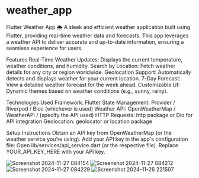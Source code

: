 # weather_app
Flutter Weather App 🌦️
A sleek and efficient weather application built using Flutter, providing real-time weather data and forecasts. This app leverages a weather API to deliver accurate and up-to-date information, ensuring a seamless experience for users.

Features
Real-Time Weather Updates: Displays the current temperature, weather conditions, and humidity.
Search by Location: Fetch weather details for any city or region worldwide.
Geolocation Support: Automatically detects and displays weather for your current location.
7-Day Forecast: View a detailed weather forecast for the week ahead.
Customizable UI: Dynamic themes based on weather conditions (e.g., sunny, rainy).

Technologies Used
Framework: Flutter
State Management: Provider / Riverpod / Bloc (whichever is used)
Weather API: OpenWeatherMap / WeatherAPI / (specify the API used)
HTTP Requests: http package or Dio for API integration
Geolocation: geolocator or location package

Setup Instructions
Obtain an API key from OpenWeatherMap (or the weather service you're using).
Add your API key in the app's configuration file:
Open lib/services/api_service.dart (or the respective file).
Replace YOUR_API_KEY_HERE with your API key.

![Screenshot 2024-11-27 084154](https://github.com/user-attachments/assets/752f1558-0bd3-4fdb-91c8-cd2ce83090ab)
![Screenshot 2024-11-27 084212](https://github.com/user-attachments/assets/d2d8c200-83f2-4962-ae7f-e99f232e8be1)
![Screenshot 2024-11-27 084229](https://github.com/user-attachments/assets/a06c6d2a-fcc1-4882-b20f-e973ada13795)
![Screenshot 2024-11-26 221507](https://github.com/user-attachments/assets/7a623047-e226-4e0b-8e98-b6769c0e010f)



